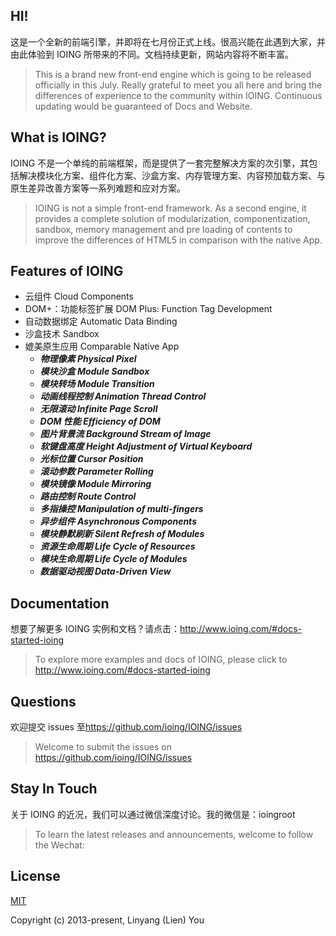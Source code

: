 ## HI!

这是一个全新的前端引擎，并即将在七月份正式上线。很高兴能在此遇到大家，并由此体验到 IOING 所带来的不同。文档持续更新，网站内容将不断丰富。
 
> This is a brand new front-end engine which is going to be released officially in this July.
Really grateful to meet you all here and bring the differences of experience to the community within IOING.
Continuous updating would be guaranteed of Docs and Website.

## What is IOING?
IOING 不是一个单纯的前端框架，而是提供了一套完整解决方案的次引擎，其包括解决模块化方案、组件化方案、沙盒方案、内存管理方案、内容预加载方案、与原生差异改善方案等一系列难题和应对方案。

> IOING is not a simple front-end framework. 
As a second engine, it provides a complete solution of modularization, componentization, sandbox, memory management and pre loading of contents to improve the differences of HTML5 in comparison with the native App.

## Features of IOING
- 云组件 Cloud Components
- DOM+：功能标签扩展 DOM Plus: Function Tag Development
- 自动数据绑定 Automatic Data Binding
- 沙盒技术 Sandbox
- 媲美原生应用 Comparable Native App
  - ***物理像素 Physical Pixel***
  - ***模块沙盒 Module Sandbox***
  - ***模块转场 Module Transition***
  - ***动画线程控制 Animation Thread Control***
  - ***无限滚动 Infinite Page Scroll***
  - ***DOM 性能 Efficiency of DOM***
  - ***图片背景流 Background Stream of Image***
  - ***软键盘高度 Height Adjustment of Virtual Keyboard***
  - ***光标位置 Cursor Position***
  - ***滚动参数 Parameter Rolling***
  - ***模块镜像 Module Mirroring***
  - ***路由控制 Route Control***
  - ***多指操控 Manipulation of multi-fingers***
  - ***异步组件 Asynchronous Components***
  - ***模块静默刷新 Silent Refresh of Modules***
  - ***资源生命周期 Life Cycle of Resources***
  - ***模块生命周期 Life Cycle of Modules***
  - ***数据驱动视图 Data-Driven View***

## Documentation
想要了解更多 IOING 实例和文档？请点击：<http://www.ioing.com/#docs-started-ioing>

> To explore more examples and docs of IOING, please click to <http://www.ioing.com/#docs-started-ioing>

## Questions
欢迎提交 issues 至<https://github.com/ioing/IOING/issues>

> Welcome to submit the issues on <https://github.com/ioing/IOING/issues>

## Stay In Touch
关于 IOING 的近况，我们可以通过微信深度讨论。我的微信是：ioingroot

> To learn the latest releases and announcements, welcome to follow the Wechat: 

## License

[MIT](http://opensource.org/licenses/MIT)

Copyright (c) 2013-present, Linyang (Lien) You
